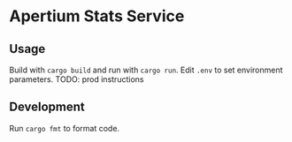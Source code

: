 Apertium Stats Service
======================

Usage
------

Build with `cargo build` and run with `cargo run`.
Edit `.env` to set environment parameters.
TODO: prod instructions

Development
----------

Run `cargo fmt` to format code.
